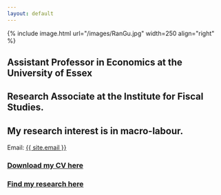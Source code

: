 ```yaml
---
layout: default
---
```


{% include image.html url="/images/RanGu.jpg" width=250 align="right" %}
<br>

## Assistant Professor in Economics at the University of Essex  
## Research Associate at the Institute for Fiscal Studies.  
## My research interest is in macro-labour.  
Email: <a href="mailto:{{ site.email }}">{{ site.email }}</a>

### [Download my CV here](/cv/index.html)

### [Find my research here](/research/index.html)
